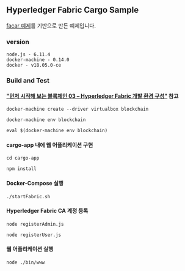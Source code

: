 ## Hyperledger Fabric Cargo Sample

[facar 예제](http://hyperledger-fabric.readthedocs.io/en/release-1.1/write_first_app.html)를 기반으로 만든 예제입니다.

### version
<pre><code>node.js - 6.11.4
docker-machine - 0.14.0
docker - v18.05.0-ce 
</code></pre>

### Build and Test

####  ["먼저 시작해 보는 블록체인 03 – Hyperledger Fabric 개발 환경 구성"](https://developer.ibm.com/kr/developer-%EA%B8%B0%EC%88%A0-%ED%8F%AC%EB%9F%BC/2017/01/26/blockchain-basic-03-build_development_environment/) 참고
<pre><code>docker-machine create --driver virtualbox blockchain </code></pre>
<pre><code>docker-machine env blockchain </code></pre>
<pre><code>eval $(docker-machine env blockchain) </code></pre>


#### cargo-app 내에 웹 어플리케이션 구현
<pre><code>cd cargo-app</code></pre>

<pre><code>npm install</code></pre>


#### Docker-Compose 실행
<pre><code>./startFabric.sh</code></pre>

 
#### Hyperledger Fabric CA 계정 등록
<pre><code>node registerAdmin.js</code></pre>

<pre><code>node registerUser.js</code></pre>


#### 웹 어플리케이션 실행
<pre><code>node ./bin/www</code></pre>

